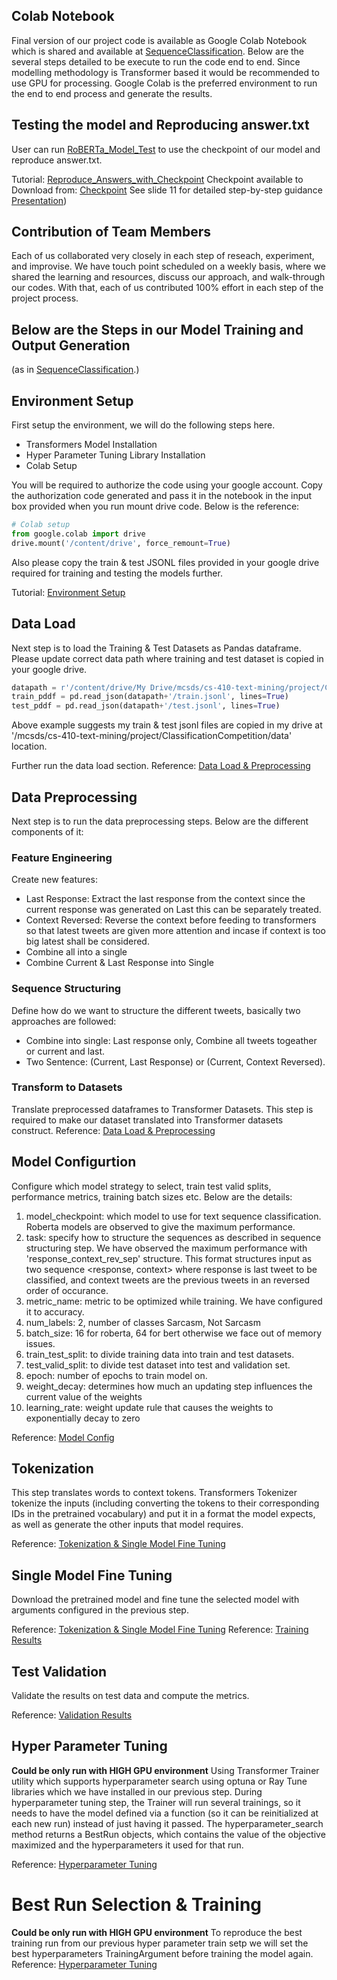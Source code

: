 ## Colab Notebook
Final version of our project code is available as Google Colab Notebook which is shared and available at   [SequenceClassification](https://colab.research.google.com/drive/1nhsCc1krBzPR6LKg3Qfwq_cxHv4sr_Ib?usp=sharing). Below are the several steps detailed to be execute to run the code end to end.
Since modelling methodology is Transformer based it would be recommended to use GPU for processing. Google Colab is the preferred environment to run the end to end process and generate the results.

## Testing the model and Reproducing answer.txt
User can run [RoBERTa_Model_Test](https://colab.research.google.com/drive/1S9g8dD7JmuT6JsJo1ysAa4e3nTCNakxk?usp=sharing) to use the checkpoint of our model and reproduce answer.txt. 

Tutorial: [Reproduce_Answers_with_Checkpoint](TOADDLINK)
Checkpoint available to Download from: [Checkpoint](https://drive.google.com/file/d/1z1IIeU1e7DgqtAyyPWE66QyAG7h1D-sT/view?usp=sharing)
See slide 11 for detailed step-by-step guidance [Presentation](https://drive.google.com/file/d/1z1IIeU1e7DgqtAyyPWE66QyAG7h1D-sT/view?usp=sharing))

## Contribution of Team Members
Each of us collaborated very closely in each step of reseach, experiment, and improvise. We have touch point scheduled on a weekly basis, where we shared the learning and resources, discuss our approach, and walk-through our codes. With that, each of us contributed 100% effort in each step of the project process.

## Below are the Steps in our Model Training and Output Generation 
(as in [SequenceClassification](https://colab.research.google.com/drive/1nhsCc1krBzPR6LKg3Qfwq_cxHv4sr_Ib?usp=sharing).)

## Environment Setup
First setup the environment, we will do the following steps here.
- Transformers Model Installation
- Hyper Parameter Tuning Library Installation
- Colab Setup

You will be required to authorize the code using your google account. Copy the authorization code generated and pass it in the notebook in the input box provided when you run  mount drive code. Below is the reference:
```py
# Colab setup
from google.colab import drive
drive.mount('/content/drive', force_remount=True)
```
Also please copy the train & test JSONL files provided in your google drive required for training and testing the models further.

Tutorial: [Environment Setup](https://drive.google.com/file/d/1p9c4u6m04NFf1mT4c-VoMP7q4Nm0p6U1/view?usp=sharing)
## Data Load
Next step is to load the Training & Test Datasets as Pandas dataframe. Please update correct data path where training and test dataset is copied in your google drive.
```py
datapath = r'/content/drive/My Drive/mcsds/cs-410-text-mining/project/ClassificationCompetition/data'
train_pddf = pd.read_json(datapath+'/train.jsonl', lines=True)
test_pddf = pd.read_json(datapath+'/test.jsonl', lines=True)
```
Above example suggests my train & test jsonl files are copied in my drive at '/mcsds/cs-410-text-mining/project/ClassificationCompetition/data' location.

Further run the data load section.
Reference: [Data Load & Preprocessing](https://drive.google.com/file/d/1RlV-zoHJgMvMbd3G2mHXWwuS2O52Njtc/view?usp=sharing)
## Data Preprocessing
Next step is to run the data preprocessing steps. Below are the different components of it:
### Feature Engineering
Create new features:
* Last Response: Extract the last response from the context since the current response was generated on Last this can be separately treated.
* Context Reversed: Reverse the context before feeding to transformers so that latest tweets are given more attention and incase if context is too big latest shall be considered.
* Combine all into a single
* Combine Current & Last Response into Single
### Sequence Structuring
Define how do we want to structure the different tweets, basically two approaches are followed:
* Combine into single: Last response only, Combine all tweets togeather or current and last.
* Two Sentence: (Current, Last Response) or (Current, Context Reversed).

### Transform to Datasets
Translate preprocessed dataframes to Transformer Datasets. This step is required to make our dataset translated into Transformer datasets construct.
Reference: [Data Load & Preprocessing](https://drive.google.com/file/d/1RlV-zoHJgMvMbd3G2mHXWwuS2O52Njtc/view?usp=sharing)

## Model Configurtion
Configure which model strategy to select, train test valid splits, performance metrics, training batch sizes etc. Below are the details:
1.   model_checkpoint: which model to use for text sequence classification. Roberta models are observed to give the maximum performance.
2.   task: specify how to structure the sequences as described in sequence structuring step. We have observed the maximum performance with 'response_context_rev_sep' structure. This format structures input as two sequence <response, context> where response is last tweet to be classified, and context tweets are the previous tweets in an reversed order of occurance.
3. metric_name: metric to be optimized while training. We have configured it to accuracy.
4. num_labels: 2, number of classes Sarcasm, Not Sarcasm
5. batch_size: 16 for roberta, 64 for bert otherwise we face out of memory issues.
6. train_test_split: to divide training data into train and test datasets.
7. test_valid_split: to divide test dataset into test and validation set. 
8. epoch: number of epochs to train model on.
9. weight_decay: determines how much an updating step influences the current value of the weights
10. learning_rate: weight update rule that causes the weights to exponentially decay to zero

Reference: [Model Config](https://drive.google.com/file/d/1IOWOvfrQgxSzDK7pQ4-U_X10sqRonLzs/view?usp=sharing)

## Tokenization
This step translates words to context tokens. Transformers Tokenizer tokenize the inputs (including converting the tokens to their corresponding IDs in the pretrained vocabulary) and put it in a format the model expects, as well as generate the other inputs that model requires.

Reference: [Tokenization & Single Model Fine Tuning](https://drive.google.com/file/d/1ZrYGUZZijx207dnLpsBSAiDdTbXFYDem/view?usp=sharing)

## Single Model Fine Tuning
Download the pretrained model and fine tune the selected model with arguments configured in the previous step.

Reference: [Tokenization & Single Model Fine Tuning](https://drive.google.com/file/d/1ZrYGUZZijx207dnLpsBSAiDdTbXFYDem/view?usp=sharing)
Reference: [Training Results](https://drive.google.com/file/d/11zO6pl_p0HuZu3ejrgEW06zRW2YR-oGp/view?usp=sharing)

## Test Validation
Validate the results on test data and compute the metrics.

Reference: [Validation Results](https://drive.google.com/file/d/1VaZCl6JHtoqAWgDCa6p7nz9QDsaCTfOx/view?usp=sharing)

## Hyper Parameter Tuning
**Could be only run with HIGH GPU environment**
Using Transformer Trainer utility which supports hyperparameter search using optuna or Ray Tune libraries which we have installed in our previous step. During hyperparameter tuning step, the Trainer will run several trainings, so it needs to have the model defined via a function (so it can be reinitialized at each new run) instead of just having it passed. The hyperparameter_search method returns a BestRun objects, which contains the value of the objective maximized and the hyperparameters it used for that run.

Reference: [Hyperparameter Tuning](https://drive.google.com/file/d/1J3pAIoJPyF7jeYBtJMQb63rz-fROB8th/view?usp=sharing)
# Best Run Selection & Training
**Could be only run with HIGH GPU environment**
To reproduce the best training run from our previous hyper parameter train setp we will set the best hyperparameters  TrainingArgument before training the model again.
Reference: [Hyperparameter Tuning](https://drive.google.com/file/d/1J3pAIoJPyF7jeYBtJMQb63rz-fROB8th/view?usp=sharing)

